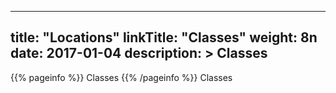 
---
title: "Locations"
linkTitle: "Classes"
weight: 8n
date: 2017-01-04
description: >
 Classes
---

{{% pageinfo %}}
Classes
{{% /pageinfo %}}
Classes
